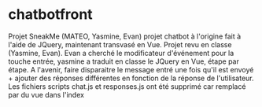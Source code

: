 # chatbotfront
Projet SneakMe (MATEO, Yasmine, Evan)
projet chatbot à l'origine fait à l'aide de JQuery, maintenant transvasé en Vue.
Projet revu en classe (Yasmine, Evan). Evan a cherché le modificateur d'événement pour la touche entrée, yasmine a traduit en classe le JQuery en Vue, étape par étape.
A l'avenir, faire disparaitre le message entré une fois qu'il est envoyé + ajouter des réponses différentes en fonction de la réponse de l'utilisateur. Les fichiers scripts chat.js et responses.js ont été supprimé car remplacé par du vue dans l'index 
